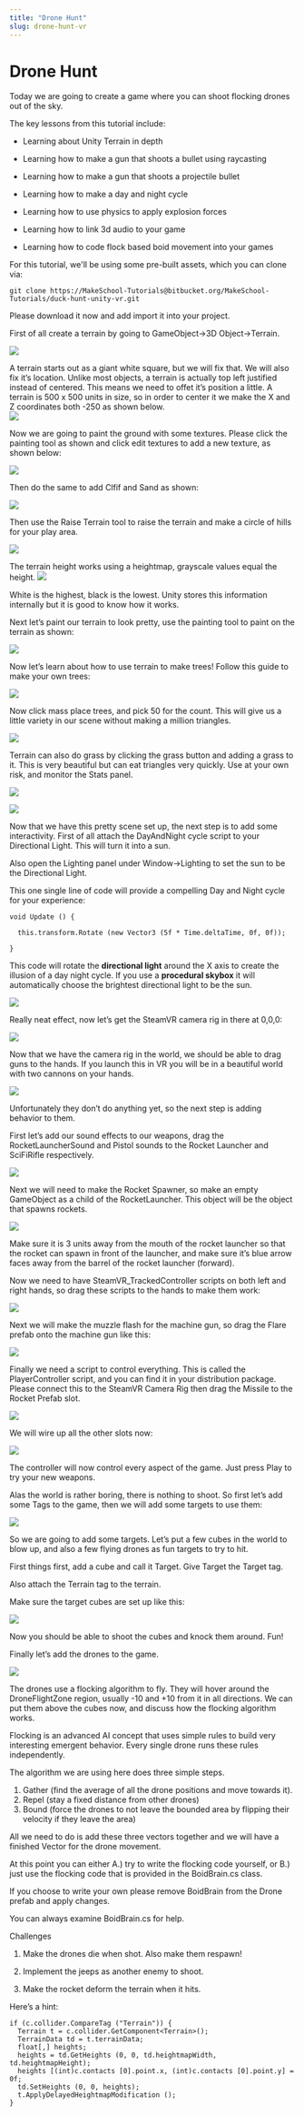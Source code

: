 ```yaml
---
title: "Drone Hunt"
slug: drone-hunt-vr
---
```


# Drone Hunt

Today we are going to create a game where you can shoot flocking drones
out of the sky.

The key lessons from this tutorial include:

-   Learning about Unity Terrain in depth

-   Learning how to make a gun that shoots a bullet using raycasting

-   Learning how to make a gun that shoots a projectile bullet

-   Learning how to make a day and night cycle

-   Learning how to use physics to apply explosion forces

-   Learning how to link 3d audio to your game

-   Learning how to code flock based boid movement into your games

For this tutorial, we'll be using some pre-built assets, which you can clone via:

```
git clone https://MakeSchool-Tutorials@bitbucket.org/MakeSchool-Tutorials/duck-hunt-unity-vr.git
```

Please download it now and add import it into your project.

First of all create a terrain by going to GameObject-&gt;3D
Object-&gt;Terrain.

![](./media/image18.png)

A terrain starts out as a giant white square, but we will fix that. We
will also fix it’s location. Unlike most objects, a terrain is actually
top left justified instead of centered. This means we need to offet it’s
position a little. A terrain is 500 x 500 units in size, so in order to
center it we make the X and Z coordinates both -250 as shown below.\
![](./media/image19.png)

Now we are going to paint the ground with some textures. Please click
the painting tool as shown and click edit textures to add a new texture,
as shown below:

![](./media/image12.png)

Then do the same to add Clfif and Sand as shown:

![](./media/image42.png)

Then use the Raise Terrain tool to raise the terrain and make a circle
of hills for your play area.

![](./media/image23.png)

The terrain height works using a heightmap, grayscale values equal the
height. ![](./media/image03.gif)

White is the highest, black is the lowest. Unity stores this information
internally but it is good to know how it works.

Next let’s paint our terrain to look pretty, use the painting tool to
paint on the terrain as shown:

![](./media/image38.png)

Now let’s learn about how to use terrain to make trees! Follow this
guide to make your own trees:

![](./media/image45.png)

Now click mass place trees, and pick 50 for the count. This will give us
a little variety in our scene without making a million triangles.

![](./media/image43.png)

Terrain can also do grass by clicking the grass button and adding a
grass to it. This is very beautiful but can eat triangles very quickly.
Use at your own risk, and monitor the Stats panel.

![](./media/image39.png)

![](./media/image34.png)

Now that we have this pretty scene set up, the next step is to add some
interactivity. First of all attach the DayAndNight cycle script to your
Directional Light. This will turn it into a sun.

Also open the Lighting panel under Window-&gt;Lighting to set the sun to
be the Directional Light.

This one single line of code will provide a compelling Day and Night
cycle for your experience:

~~~
void Update () {

  this.transform.Rotate (new Vector3 (5f * Time.deltaTime, 0f, 0f));

}
~~~

This code will rotate the **directional light** around the X axis to
create the illusion of a day night cycle. If you use a **procedural
skybox** it will automatically choose the brightest directional light to
be the sun.

![](./media/image33.png)

Really neat effect, now let’s get the SteamVR camera rig in there at
0,0,0:

![](./media/image21.png)

Now that we have the camera rig in the world, we should be able to drag
guns to the hands. If you launch this in VR you will be in a beautiful
world with two cannons on your hands.

![](./media/image44.png)

Unfortunately they don’t do anything yet, so the next step is adding
behavior to them.

First let’s add our sound effects to our weapons, drag the
RocketLauncherSound and Pistol sounds to the Rocket Launcher and
SciFiRifle respectively.

![](./media/image10.png)

Next we will need to make the Rocket Spawner, so make an empty
GameObject as a child of the RocketLauncher. This object will be the
object that spawns rockets.

![](./media/image14.png)

Make sure it is 3 units away from the mouth of the rocket launcher so
that the rocket can spawn in front of the launcher, and make sure it’s
blue arrow faces away from the barrel of the rocket launcher (forward).

Now we need to have SteamVR\_TrackedController scripts on both left and
right hands, so drag these scripts to the hands to make them work:

![](./media/image32.png)

Next we will make the muzzle flash for the machine gun, so drag the
Flare prefab onto the machine gun like this:

![](./media/image41.png)

Finally we need a script to control everything. This is called the
PlayerController script, and you can find it in your distribution
package. Please connect this to the SteamVR Camera Rig then drag the
Missile to the Rocket Prefab slot.

![](./media/image37.png)

We will wire up all the other slots now:

![](./media/image24.png)

The controller will now control every aspect of the game. Just press
Play to try your new weapons.

Alas the world is rather boring, there is nothing to shoot. So first
let’s add some Tags to the game, then we will add some targets to use
them:

![](./media/image13.png)

So we are going to add some targets. Let’s put a few cubes in the world
to blow up, and also a few flying drones as fun targets to try to hit.

First things first, add a cube and call it Target. Give Target the
Target tag.

Also attach the Terrain tag to the terrain.

Make sure the target cubes are set up like this:

![](./media/image17.png)

Now you should be able to shoot the cubes and knock them around. Fun!

Finally let’s add the drones to the game.

![](./media/image25.png)

The drones use a flocking algorithm to fly. They will hover around the
DroneFlightZone region, usually -10 and +10 from it in all directions.
We can put them above the cubes now, and discuss how the flocking
algorithm works.

Flocking is an advanced AI concept that uses simple rules to build very
interesting emergent behavior. Every single drone runs these rules
independently.

The algorithm we are using here does three simple steps.

1.  Gather (find the average of all the drone positions and move towards it).
2.  Repel (stay a fixed distance from other drones)
3.  Bound (force the drones to not leave the bounded area by flipping their velocity if they leave the area)

All we need to do is add these three vectors together and we will have a
finished Vector for the drone movement.

At this point you can either A.) try to write the flocking code
yourself, or B.) just use the flocking code that is provided in the
BoidBrain.cs class.

If you choose to write your own please remove BoidBrain from the Drone
prefab and apply changes.

You can always examine BoidBrain.cs for help.

Challenges

1.  Make the drones die when shot. Also make them respawn!

2.  Implement the jeeps as another enemy to shoot.

3.  Make the rocket deform the terrain when it hits.

Here’s a hint:

~~~
if (c.collider.CompareTag ("Terrain")) {
  Terrain t = c.collider.GetComponent<Terrain>();
  TerrainData td = t.terrainData;
  float[,] heights;
  heights = td.GetHeights (0, 0, td.heightmapWidth, td.heightmapHeight);
  heights [(int)c.contacts [0].point.x, (int)c.contacts [0].point.y] = 0f;
  td.SetHeights (0, 0, heights);
  t.ApplyDelayedHeightmapModification ();
}
~~~
